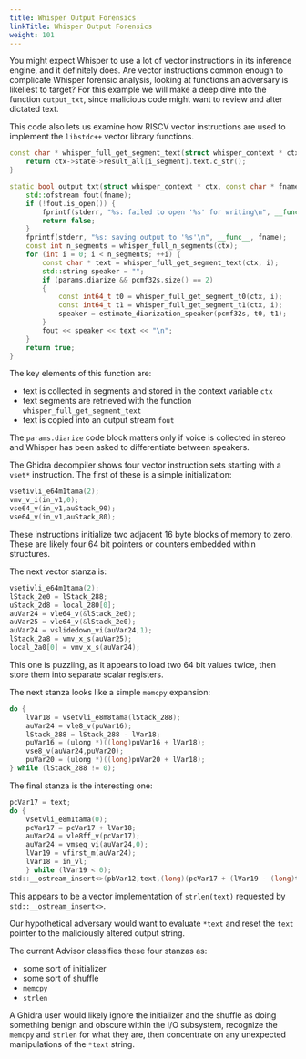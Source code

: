 ```yaml
---
title: Whisper Output Forensics
linkTitle: Whisper Output Forensics
weight: 101
---
```


You might expect Whisper to use a lot of vector instructions in its inference engine, and it definitely does.
Are vector instructions common enough to complicate Whisper forensic analysis, looking at functions an
adversary is likeliest to target?  For this example we will make a deep dive into the function `output_txt`,
since malicious code might want to review and alter dictated text.

This code also lets us examine how RISCV vector instructions are used to implement the `libstdc++` vector library functions.

```c++
const char * whisper_full_get_segment_text(struct whisper_context * ctx, int i_segment) {
    return ctx->state->result_all[i_segment].text.c_str();
}

static bool output_txt(struct whisper_context * ctx, const char * fname, const whisper_params & params, std::vector<std::vector<float>> pcmf32s) {
    std::ofstream fout(fname);
    if (!fout.is_open()) {
        fprintf(stderr, "%s: failed to open '%s' for writing\n", __func__, fname);
        return false;
    }
    fprintf(stderr, "%s: saving output to '%s'\n", __func__, fname);
    const int n_segments = whisper_full_n_segments(ctx);
    for (int i = 0; i < n_segments; ++i) {
        const char * text = whisper_full_get_segment_text(ctx, i);
        std::string speaker = "";
        if (params.diarize && pcmf32s.size() == 2)
        {
            const int64_t t0 = whisper_full_get_segment_t0(ctx, i);
            const int64_t t1 = whisper_full_get_segment_t1(ctx, i);
            speaker = estimate_diarization_speaker(pcmf32s, t0, t1);
        }
        fout << speaker << text << "\n";
    }
    return true;
}
```

The key elements of this function are:

* text is collected in segments and stored in the context variable `ctx`
* text segments are retrieved with the function `whisper_full_get_segment_text`
* text is copied into an output stream `fout`

The `params.diarize` code block matters only if voice is collected
in stereo and Whisper has been asked to differentiate between speakers.

The Ghidra decompiler shows four vector instruction sets starting with a `vset*` instruction.
The first of these is a simple initialization:

```c
vsetivli_e64m1tama(2);
vmv_v_i(in_v1,0);
vse64_v(in_v1,auStack_90);
vse64_v(in_v1,auStack_80);
```

These instructions initialize two adjacent 16 byte blocks of memory to zero.  These are likely
four 64 bit pointers or counters embedded within structures.

The next vector stanza is:

```c
vsetivli_e64m1tama(2);
lStack_2e0 = lStack_288;
uStack_2d8 = local_280[0];
auVar24 = vle64_v(&lStack_2e0);
auVar25 = vle64_v(&lStack_2e0);
auVar24 = vslidedown_vi(auVar24,1);
lStack_2a8 = vmv_x_s(auVar25);
local_2a0[0] = vmv_x_s(auVar24);
```

This one is puzzling, as it appears to load two 64 bit values twice, then store them into separate scalar registers.

The next stanza looks like a simple `memcpy` expansion:

```c
do {
    lVar18 = vsetvli_e8m8tama(lStack_288);
    auVar24 = vle8_v(puVar16);
    lStack_288 = lStack_288 - lVar18;
    puVar16 = (ulong *)((long)puVar16 + lVar18);
    vse8_v(auVar24,puVar20);
    puVar20 = (ulong *)((long)puVar20 + lVar18);
} while (lStack_288 != 0);
```

The final stanza is the interesting one:

```c
pcVar17 = text;
do {
    vsetvli_e8m1tama(0);
    pcVar17 = pcVar17 + lVar18;
    auVar24 = vle8ff_v(pcVar17);
    auVar24 = vmseq_vi(auVar24,0);
    lVar19 = vfirst_m(auVar24);
    lVar18 = in_vl;
    } while (lVar19 < 0);
std::__ostream_insert<>(pbVar12,text,(long)(pcVar17 + (lVar19 - (long)text)));
```

This appears to be a vector implementation of `strlen(text)` requested by `std::__ostream_insert<>`.

Our hypothetical adversary would want to evaluate `*text` and reset the `text` pointer to the maliciously altered output string.

The current Advisor classifies these four stanzas as:

* some sort of initializer
* some sort of shuffle
* `memcpy`
* `strlen`

A Ghidra user would likely ignore the initializer and the shuffle as doing something benign and obscure within the I/O subsystem,
recognize the `memcpy` and `strlen` for what they are, then concentrate on any unexpected manipulations of the `*text` string.
